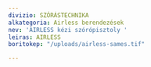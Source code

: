 ```yaml
---
divizio: SZÓRÁSTECHNIKA
alkategoria: Airless berendezések
nev: 'AIRLESS kézi szórópisztoly '
leiras: AIRLESS
boritokep: "/uploads/airless-sames.tif"

---
```

